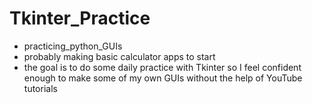 # Tkinter_Practice
- practicing_python_GUIs
- probably making basic calculator apps to start
- the goal is to do some daily practice with Tkinter so I 
  feel confident enough to make some of my own GUIs without
  the help of YouTube tutorials
